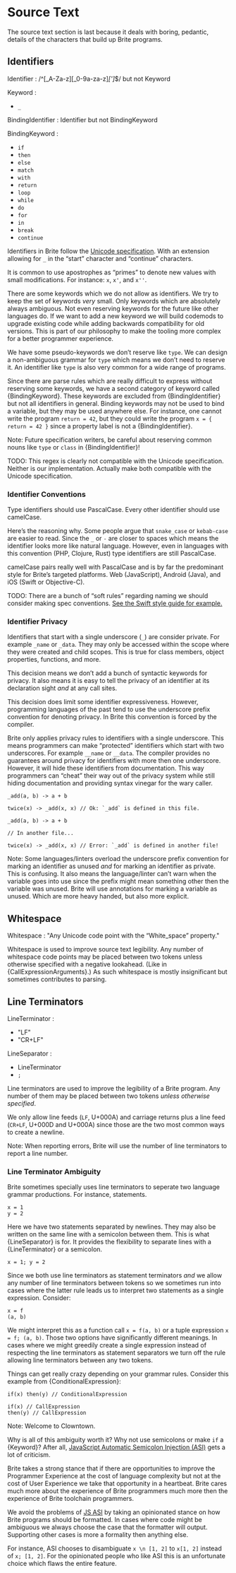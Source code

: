 # Source Text

The source text section is last because it deals with boring, pedantic, details of the characters that build up Brite programs.

## Identifiers

Identifier : /^[\_A-Za-z][_0-9a-za-z]*[']*$/ but not Keyword

Keyword :
  - `_`

BindingIdentifier : Identifier but not BindingKeyword

BindingKeyword :
  - `if`
  - `then`
  - `else`
  - `match`
  - `with`
  - `return`
  - `loop`
  - `while`
  - `do`
  - `for`
  - `in`
  - `break`
  - `continue`

Identifiers in Brite follow the [Unicode specification](http://www.unicode.org/reports/tr31/). With an extension allowing for `_` in the “start” character and “continue” characters.

It is common to use apostrophes as “primes” to denote new values with small modifications. For instance: `x`, `x'`, and `x''`.

There are some keywords which we do not allow as identifiers. We try to keep the set of keywords *very* small. Only keywords which are absolutely always ambiguous. Not even reserving keywords for the future like other languages do. If we want to add a new keyword we will build codemods to upgrade existing code while adding backwards compatibility for old versions. This is part of our philosophy to make the tooling more complex for a better programmer experience.

We have some pseudo-keywords we don’t reserve like `type`. We can design a non-ambiguous grammar for `type` which means we don’t need to reserve it. An identifier like `type` is also very common for a wide range of programs.

Since there are parse rules which are really difficult to express without reserving some keywords, we have a second category of keyword called {BindingKeyword}. These keywords are excluded from {BindingIdentifier} but not all identifiers in general. Binding keywords may not be used to bind a variable, but they may be used anywhere else. For instance, one cannot write the program `return = 42`, but they could write the program `x = { return = 42 }` since a property label is not a {BindingIdentifier}.

Note: Future specification writers, be careful about reserving common nouns like `type` or `class` in {BindingIdentifier}!

TODO: This regex is clearly not compatible with the Unicode specification. Neither is our implementation. Actually make both compatible with the Unicode specification.

### Identifier Conventions

Type identifiers should use PascalCase. Every other identifier should use camelCase.

Here’s the reasoning why. Some people argue that `snake_case` or `kebab-case` are easier to read. Since the `_` or `-` are closer to spaces which means the identifier looks more like natural language. However, even in languages with this convention (PHP, Clojure, Rust) type identifiers are still PascalCase.

camelCase pairs really well with PascalCase and is by far the predominant style for Brite’s targeted platforms. Web (JavaScript), Android (Java), and iOS (Swift or Objective-C).

TODO: There are a bunch of “soft rules” regarding naming we should consider making spec conventions. [See the Swift style guide for example.](https://github.com/raywenderlich/swift-style-guide)

### Identifier Privacy

Identifiers that start with a single underscore (`_`) are consider private. For example `_name` or `_data`. They may only be accessed within the scope where they were created and child scopes. This is true for class members, object properties, functions, and more.

This decision means we don’t add a bunch of syntactic keywords for privacy. It also means it is easy to tell the privacy of an identifier at its declaration sight _and_ at any call sites.

This decision does limit some identifier expressiveness. However, programming languages of the past tend to use the underscore prefix convention for denoting privacy. In Brite this convention is forced by the compiler.

Brite only applies privacy rules to identifiers with a single underscore. This means programmers can make “protected” identifiers which start with two underscores. For example `__name` or `__data`. The compiler provides no guarantees around privacy for identifiers with more then one underscore. However, it will hide these identifiers from documentation. This way programmers can “cheat” their way out of the privacy system while still hiding documentation and providing syntax vinegar for the wary caller.

```ite example
_add(a, b) -> a + b

twice(x) -> _add(x, x) // Ok: `_add` is defined in this file.
```

```ite counter-example
_add(a, b) -> a + b

// In another file...

twice(x) -> _add(x, x) // Error: `_add` is defined in another file!
```

Note: Some languages/linters overload the underscore prefix convention for marking an identifier as unused *and* for marking an identifier as private. This is confusing. It also means the language/linter can’t warn when the variable goes into use since the prefix might mean something other then the variable was unused. Brite will use annotations for marking a variable as unused. Which are more heavy handed, but also more explicit.

## Whitespace

Whitespace : "Any Unicode code point with the “White_space” property."

Whitespace is used to improve source text legibility. Any number of whitespace code points may be placed between two tokens unless otherwise specified with a negative lookahead. (Like in {CallExpressionArguments}.) As such whitespace is mostly insignificant but sometimes contributes to parsing.

## Line Terminators

LineTerminator :
  - "LF"
  - "CR+LF"

LineSeparator :
  - LineTerminator
  - `;`

Line terminators are used to improve the legibility of a Brite program. Any number of them may be placed between two tokens *unless otherwise specified*.

We only allow line feeds (`LF`, U+000A) and carriage returns plus a line feed (`CR+LF`, U+000D and U+000A) since those are the two most common ways to create a newline.

Note: When reporting errors, Brite will use the number of line terminators to report a line number.

### Line Terminator Ambiguity

Brite sometimes specially uses line terminators to seperate two language grammar productions. For instance, statements.

```ite example
x = 1
y = 2
```

Here we have two statements separated by newlines. They may also be written on the same line with a semicolon between them. This is what {LineSeparator} is for. It provides the flexibility to separate lines with a {LineTerminator} or a semicolon.

```ite example
x = 1; y = 2
```

Since we both use line terminators as statement terminators *and* we allow any number of line terminators between tokens so we sometimes run into cases where the latter rule leads us to interpret two statements as a single expression. Consider:

```ite example
x = f
(a, b)
```

We might interpret this as a function call `x = f(a, b)` or a tuple expression `x = f; (a, b)`. Those two options have significantly different meanings. In cases where we might greedily create a single expression instead of respecting the line terminators as statement separators we turn off the rule allowing line terminators between any two tokens.

Things can get really crazy depending on your grammar rules. Consider this example from {ConditionalExpression}:

```ite example
if(x) then(y) // ConditionalExpression

if(x) // CallExpression
then(y) // CallExpression
```

Note: Welcome to Clowntown.

Why is all of this ambiguity worth it? Why not use semicolons or make `if` a {Keyword}? After all, [JavaScript Automatic Semicolon Injection (ASI)](https://tc39.github.io/ecma262/#sec-automatic-semicolon-insertion) gets a lot of criticism.

Brite takes a strong stance that if there are opportunities to improve the Programmer Experience at the cost of language complexity but not at the cost of User Experience we take that opportunity in a heartbeat. Brite cares much more about the experience of Brite programmers much more then the experience of Brite toolchain programmers.

We avoid the problems of [JS ASI](https://tc39.github.io/ecma262/#sec-automatic-semicolon-insertion) by taking an opinionated stance on how Brite programs should be formatted. In cases where code might be ambiguous we always choose the case that the formatter will output. Supporting other cases is more a formality then anything else.

For instance, ASI chooses to disambiguate `x \n [1, 2]` to `x[1, 2]` instead of `x; [1, 2]`. For the opinionated people who like ASI this is an unfortunate choice which flaws the entire feature.
